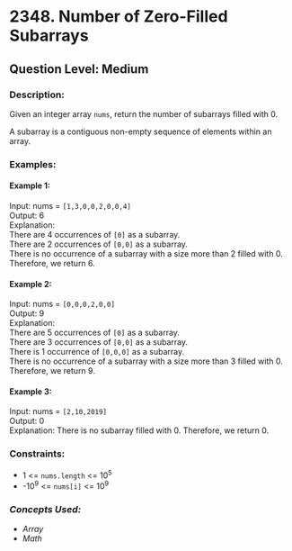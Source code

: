 # 2348. Number of Zero-Filled Subarrays
## Question Level: Medium
### Description:
Given an integer array `nums`, return the number of subarrays filled with 0.

A subarray is a contiguous non-empty sequence of elements within an array.

### Examples:
#### Example 1:

Input: nums = `[1,3,0,0,2,0,0,4]`  
Output: 6  
Explanation:   
There are 4 occurrences of `[0]` as a subarray.  
There are 2 occurrences of `[0,0]` as a subarray.  
There is no occurrence of a subarray with a size more than 2 filled with 0. Therefore, we return 6.  
#### Example 2:

Input: nums = `[0,0,0,2,0,0]`  
Output: 9  
Explanation:   
There are 5 occurrences of `[0]` as a subarray.  
There are 3 occurrences of `[0,0]` as a subarray.  
There is 1 occurrence of `[0,0,0]` as a subarray.  
There is no occurrence of a subarray with a size more than 3 filled with 0. Therefore, we return 9.  
#### Example 3:

Input: nums = `[2,10,2019]`  
Output: 0  
Explanation: There is no subarray filled with 0. Therefore, we return 0.  

### Constraints:

- 1 <= `nums.length` <= 10<sup>5</sup>
- -10<sup>9</sup> <= `nums[i]` <= 10<sup>9</sup>

### <i>Concepts Used:
- Array
- Math</i>
